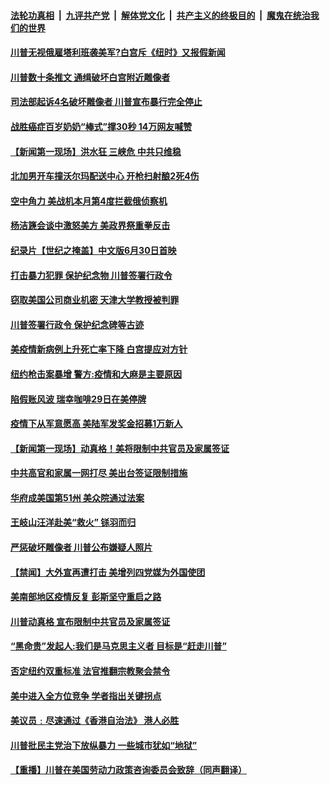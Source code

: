 ####  [法轮功真相](../../../../basic/blob/master/README.md?t=06290802) &nbsp;|&nbsp; [九评共产党](../../../../9ping.md/blob/master/README.md?t=06290802) &nbsp;|&nbsp; [解体党文化](../../../../jtdwh.md/blob/master/README.md?t=06290802)  &nbsp;|&nbsp; [共产主义的终极目的](../../../../gczydzjmd.md/blob/master/README.md?t=06290802) &nbsp;|&nbsp; [魔鬼在统治我们的世界](../../../../mgztzwmdsj.md/blob/master/README.md?t=06290802) 

#### [川普无视俄雇塔利班袭美军?白宫斥《纽时》又报假新闻](../pages/prog203/a102881656.md?t=06290802) 

#### [川普数十条推文 通缉破坏白宫附近雕像者](../pages/prog203/a102881632.md?t=06290802) 

#### [司法部起诉4名破坏雕像者 川普宣布暴行完全停止](../pages/prog203/a102881564.md?t=06290802) 

#### [战胜癌症百岁奶奶“棒式”撑30秒 14万网友喊赞](../pages/prog203/a102881388.md?t=06290802) 

#### [【新闻第一现场】洪水狂 三峡危 中共只维稳](../pages/prog203/a102881386.md?t=06290802) 

#### [北加男开车撞沃尔玛配送中心 开枪扫射酿2死4伤](../pages/prog203/a102881317.md?t=06290802) 

#### [空中角力 美战机本月第4度拦截俄侦察机](../pages/prog203/a102881303.md?t=06290802) 

#### [杨洁篪会谈中激怒美方 美政界祭重拳反击](../pages/prog203/a102880828.md?t=06290802) 

#### [纪录片【世纪之掩盖】中文版6月30日首映](../pages/prog203/a102881189.md?t=06290802) 

#### [打击暴力犯罪 保护纪念物 川普签署行政令](../pages/prog203/a102881136.md?t=06290802) 

#### [窃取美国公司商业机密 天津大学教授被判罪](../pages/prog203/a102881123.md?t=06290802) 

#### [川普签署行政令 保护纪念碑等古迹](../pages/prog203/a102881085.md?t=06290802) 

#### [美疫情新病例上升死亡率下降 白宫提应对方针](../pages/prog203/a102880963.md?t=06290802) 

#### [纽约枪击案暴增 警方:疫情和大麻是主要原因](../pages/prog203/a102879515.md?t=06290802) 

#### [陷假账风波 瑞幸咖啡29日在美停牌](../pages/prog203/a102880957.md?t=06290802) 

#### [疫情下从军意愿高 美陆军发奖金招募1万新人](../pages/prog203/a102880921.md?t=06290802) 

#### [【新闻第一现场】动真格！美将限制中共官员及家属签证](../pages/prog203/a102880703.md?t=06290802) 

#### [中共高官和家属一网打尽 美出台签证限制措施](../pages/prog203/a102880635.md?t=06290802) 

#### [华府成美国第51州 美众院通过法案](../pages/prog203/a102880626.md?t=06290802) 

#### [王岐山汪洋赴美“救火” 铩羽而归](../pages/prog203/a102880574.md?t=06290802) 

#### [严惩破坏雕像者 川普公布嫌疑人照片](../pages/prog203/a102880549.md?t=06290802) 

#### [【禁闻】大外宣再遭打击 美增列四党媒为外国使团](../pages/prog203/a102880526.md?t=06290802) 

#### [美南部地区疫情反复 彭斯坚守重启之路](../pages/prog203/a102880418.md?t=06290802) 

#### [川普动真格 宣布限制中共官员及家属签证](../pages/prog203/a102880403.md?t=06290802) 

#### [“黑命贵”发起人:我们是马克思主义者 目标是“赶走川普”](../pages/prog203/a102880374.md?t=06290802) 

#### [否定纽约双重标准 法官推翻宗教聚会禁令](../pages/prog203/a102880362.md?t=06290802) 

#### [美中进入全方位竞争 学者指出关键拐点](../pages/prog203/a102880329.md?t=06290802) 

#### [美议员﹕尽速通过《香港自治法》 港人必胜](../pages/prog203/a102880349.md?t=06290802) 

#### [川普批民主党治下放纵暴力 一些城市犹如“地狱”](../pages/prog203/a102880301.md?t=06290802) 

#### [【重播】川普在美国劳动力政策咨询委员会致辞（同声翻译）](../pages/prog203/a102880296.md?t=06290802) 

